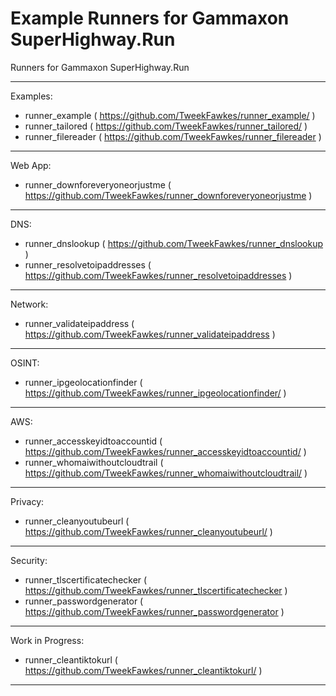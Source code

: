 # Example Runners for Gammaxon SuperHighway.Run

Runners for Gammaxon SuperHighway.Run

---

Examples:
- runner_example ( https://github.com/TweekFawkes/runner_example/ )
- runner_tailored ( https://github.com/TweekFawkes/runner_tailored/ )
- runner_filereader ( https://github.com/TweekFawkes/runner_filereader )

---

Web App:
- runner_downforeveryoneorjustme ( https://github.com/TweekFawkes/runner_downforeveryoneorjustme )

---

DNS:
- runner_dnslookup ( https://github.com/TweekFawkes/runner_dnslookup )
- runner_resolvetoipaddresses ( https://github.com/TweekFawkes/runner_resolvetoipaddresses  )

---

Network:
- runner_validateipaddress ( https://github.com/TweekFawkes/runner_validateipaddress )

---

OSINT:
- runner_ipgeolocationfinder ( https://github.com/TweekFawkes/runner_ipgeolocationfinder/ )

---

AWS:
- runner_accesskeyidtoaccountid ( https://github.com/TweekFawkes/runner_accesskeyidtoaccountid/ )
- runner_whomaiwithoutcloudtrail ( https://github.com/TweekFawkes/runner_whomaiwithoutcloudtrail/ )

---

Privacy:
- runner_cleanyoutubeurl ( https://github.com/TweekFawkes/runner_cleanyoutubeurl/ )

---

Security:
- runner_tlscertificatechecker ( https://github.com/TweekFawkes/runner_tlscertificatechecker )
- runner_passwordgenerator ( https://github.com/TweekFawkes/runner_passwordgenerator )

---

Work in Progress:
- runner_cleantiktokurl ( https://github.com/TweekFawkes/runner_cleantiktokurl/ )

---
